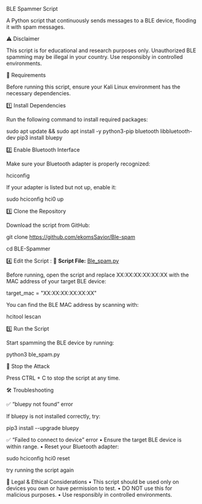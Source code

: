 BLE Spammer Script

A Python script that continuously sends messages to a BLE device, flooding it with spam messages.

⚠️ Disclaimer

This script is for educational and research purposes only. Unauthorized BLE spamming may be illegal in your country. Use responsibly in controlled environments.

🔧 Requirements

Before running this script, ensure your Kali Linux environment has the necessary dependencies.

1️⃣ Install Dependencies

Run the following command to install required packages:

sudo apt update && sudo apt install -y python3-pip bluetooth libbluetooth-dev
pip3 install bluepy

2️⃣ Enable Bluetooth Interface

Make sure your Bluetooth adapter is properly recognized:

hciconfig

If your adapter is listed but not up, enable it:

sudo hciconfig hci0 up

3️⃣ Clone the Repository

Download the script from GitHub:

git clone https://github.com/ekomsSavior/Ble-spam

cd BLE-Spammer

4️⃣ Edit the Script : 📜 **Script File:** [Ble_spam.py](https://github.com/ekomsSavior/Ble-spam/blob/main/Ble_spam.py)

Before running, open the script and replace XX:XX:XX:XX:XX:XX with the MAC address of your target BLE device:

target_mac = "XX:XX:XX:XX:XX:XX"

You can find the BLE MAC address by scanning with:

hcitool lescan

5️⃣ Run the Script

Start spamming the BLE device by running:

python3 ble_spam.py

🛑 Stop the Attack

Press CTRL + C to stop the script at any time.

🛠 Troubleshooting

✅ “bluepy not found” error

If bluepy is not installed correctly, try:

pip3 install --upgrade bluepy

✅ “Failed to connect to device” error
	•	Ensure the target BLE device is within range.
	•	Reset your Bluetooth adapter:

sudo hciconfig hci0 reset

try running the script again

📜 Legal & Ethical Considerations
	•	This script should be used only on devices you own or have permission to test.
	•	DO NOT use this for malicious purposes.
	•	Use responsibly in controlled environments.


